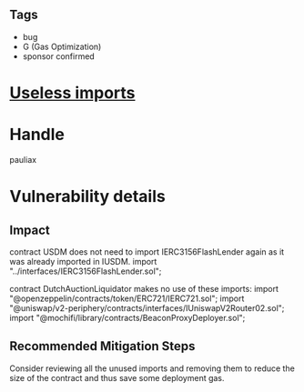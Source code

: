 ## Tags

- bug
- G (Gas Optimization)
- sponsor confirmed

# [Useless imports](https://github.com/code-423n4/2021-10-mochi-findings/issues/154) 

# Handle

pauliax


# Vulnerability details

## Impact
contract USDM does not need to import IERC3156FlashLender again as it was already imported in IUSDM.
  import "../interfaces/IERC3156FlashLender.sol";

contract DutchAuctionLiquidator makes no use of these imports:
  import "@openzeppelin/contracts/token/ERC721/IERC721.sol";
  import "@uniswap/v2-periphery/contracts/interfaces/IUniswapV2Router02.sol";
  import "@mochifi/library/contracts/BeaconProxyDeployer.sol";

## Recommended Mitigation Steps
Consider reviewing all the unused imports and removing them to reduce the size of the contract and thus save some deployment gas.

